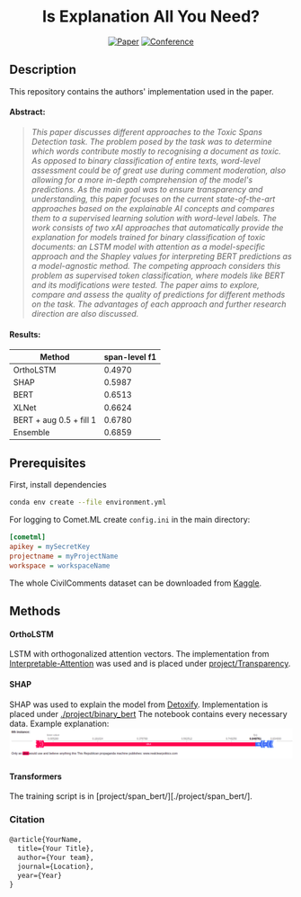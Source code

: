 <div align="center">    
 
# Is Explanation All You Need?     

[![Paper](http://img.shields.io/badge/paper-arxiv.1001.2234-B31B1B.svg)](https://www.nature.com/articles/nature14539)
[![Conference](http://img.shields.io/badge/AnyConference-year-4b44ce.svg)](https://papers.nips.cc/book/advances-in-neural-information-processing-systems-31-2018)  
<!--
ARXIV   
[![Paper](http://img.shields.io/badge/arxiv-math.co:1480.1111-B31B1B.svg)](https://www.nature.com/articles/nature14539)
-->


<!-- 

Conference   
-->   
</div>
 
## Description   
This repository contains the authors' implementation used in the paper.

#### Abstract:

> *This paper discusses different approaches to the Toxic Spans Detection task. The problem posed by the task was to determine which words contribute mostly to recognising a document as toxic. As opposed to binary classification of entire texts, word-level assessment could be of great use during comment moderation, also allowing for a more in-depth comprehension of the model's predictions. As the main goal was to ensure transparency and understanding, this paper focuses on the current state-of-the-art approaches based on the explainable AI concepts and compares them to a supervised learning solution with word-level labels. The work consists of two xAI approaches that automatically provide the explanation for models trained for binary classification of toxic documents: an LSTM model with attention as a model-specific approach and the Shapley values for interpreting BERT predictions as a model-agnostic method. The competing approach considers this problem as supervised token classification, where models like BERT and its modifications were tested. The paper aims to explore, compare and assess the quality of predictions for different methods on the task. The advantages of each approach and further research direction are also discussed.*

#### Results:

Method | span-level f1
------------ | -------------
OrthoLSTM  | 0.4970
SHAP |  0.5987
BERT | 0.6513
XLNet  | 0.6624
BERT + aug 0.5 + fill 1 | 0.6780
Ensemble |  0.6859

## Prerequisites
First, install dependencies   
```bash
conda env create --file environment.yml
 ```   

For logging to Comet.ML create `config.ini` in the main directory:
```ini
[cometml]
apikey = mySecretKey
projectname = myProjectName
workspace = workspaceName
```

The whole CivilComments dataset can be downloaded from [Kaggle](https://www.kaggle.com/c/jigsaw-unintended-bias-in-toxicity-classification/data).

## Methods
#### OrthoLSTM
LSTM with orthogonalized attention vectors. The implementation from [Interpretable-Attention](https://github.com/akashkm99/Interpretable-Attention) was used and is placed under [project/Transparency](./project/Transparency).

#### SHAP
SHAP was used to explain the model from [Detoxify](https://github.com/unitaryai/detoxify). Implementation is placed under [./project/binary_bert](./project/binary_bert)
The notebook contains every necessary data. Example explanation:
![IMG](./img/shap.png)

#### Transformers
The training script is in [project/span_bert/][./project/span_bert/].


### Citation   
```
@article{YourName,
  title={Your Title},
  author={Your team},
  journal={Location},
  year={Year}
}
```   